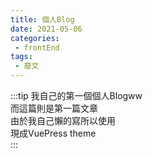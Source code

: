 ```yaml
---
title: 個人Blog
date: 2021-05-06
categories:
 - frontEnd
tags:
 - 廢文
---
```

:::tip 
我自己的第一個個人Blogww<br/>
而這篇則是第一篇文章<br/>
由於我自己懶的寫所以使用<br/>
現成VuePress theme<br/>
:::